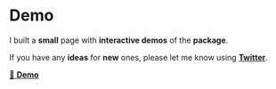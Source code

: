 # Demo

I built a **small** page with **interactive demos** of the **package**.

If you have any **ideas** for **new** ones, please let me know using [**Twitter**](https://twitter.comm/yaeeelglx).

[👀 **Demo**](https://vue-use-motion-demo.netlify.app)
